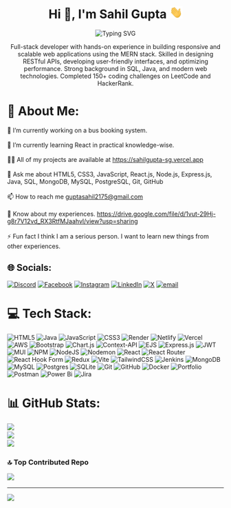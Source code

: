 <h1 align="center">
  Hi 👋, I'm Sahil Gupta  
  <img src="https://raw.githubusercontent.com/ABSphreak/ABSphreak/master/gifs/Hi.gif" width="30px"/>
</h1>

<p align="center">
  <img src="https://readme-typing-svg.herokuapp.com?font=Fira+Code&duration=3000&pause=800&color=3DDC84&center=true&vCenter=true&width=600&lines=Full-stack+Developer;MERN+Stack+Enthusiast;150%2B+Coding+Challenges+Solved;Always+Learning+New+Things" alt="Typing SVG" />
</p>

<p align="center">
  Full-stack developer with hands-on experience in building responsive and scalable web applications using the MERN stack. Skilled in designing RESTful APIs, developing user-friendly interfaces, and optimizing performance. Strong background in SQL, Java, and modern web technologies. Completed 150+ coding challenges on LeetCode and HackerRank.
</p>

# 💫 About Me:
🔭 I’m currently working on a bus booking system.<br><br>🌱 I’m currently learning React in practical knowledge-wise.<br><br>👨‍💻 All of my projects are available at https://sahilgupta-sg.vercel.app<br><br>💬 Ask me about HTML5, CSS3, JavaScript, React.js, Node.js, Express.js, Java, SQL, MongoDB, MySQL, PostgreSQL, Git, GitHub<br><br>📫 How to reach me guptasahil2175@gmail.com<br><br>📄 Know about my experiences. https://drive.google.com/file/d/1vut-29Hj-g8r7V12vd_RX3RtfMJaahvl/view?usp=sharing<br><br>⚡ Fun fact I think I am a serious person. I want to learn new things from other experiences.

## 🌐 Socials:
[![Discord](https://img.shields.io/badge/Discord-%237289DA.svg?logo=discord&logoColor=white)](https://discord.gg/sxm4xqMU) [![Facebook](https://img.shields.io/badge/Facebook-%231877F2.svg?logo=Facebook&logoColor=white)](https://facebook.com/sahilgupta.2175) [![Instagram](https://img.shields.io/badge/Instagram-%23E4405F.svg?logo=Instagram&logoColor=white)](https://instagram.com/sahilgupta.2175) [![LinkedIn](https://img.shields.io/badge/LinkedIn-%230077B5.svg?logo=linkedin&logoColor=white)](https://linkedin.com/in/sahilgupta2175) [![X](https://img.shields.io/badge/X-black.svg?logo=X&logoColor=white)](https://x.com/sahilgu82158785) [![email](https://img.shields.io/badge/Email-D14836?logo=gmail&logoColor=white)](mailto:guptasahil2175@gmail.com) 

# 💻 Tech Stack:
![HTML5](https://img.shields.io/badge/html5-%23E34F26.svg?style=for-the-badge&logo=html5&logoColor=white) ![Java](https://img.shields.io/badge/java-%23ED8B00.svg?style=for-the-badge&logo=openjdk&logoColor=white) ![JavaScript](https://img.shields.io/badge/javascript-%23323330.svg?style=for-the-badge&logo=javascript&logoColor=%23F7DF1E) ![CSS3](https://img.shields.io/badge/css3-%231572B6.svg?style=for-the-badge&logo=css3&logoColor=white) ![Render](https://img.shields.io/badge/Render-%46E3B7.svg?style=for-the-badge&logo=render&logoColor=white) ![Netlify](https://img.shields.io/badge/netlify-%23000000.svg?style=for-the-badge&logo=netlify&logoColor=#00C7B7) ![Vercel](https://img.shields.io/badge/vercel-%23000000.svg?style=for-the-badge&logo=vercel&logoColor=white) ![AWS](https://img.shields.io/badge/AWS-%23FF9900.svg?style=for-the-badge&logo=amazon-aws&logoColor=white) ![Bootstrap](https://img.shields.io/badge/bootstrap-%238511FA.svg?style=for-the-badge&logo=bootstrap&logoColor=white) ![Chart.js](https://img.shields.io/badge/chart.js-F5788D.svg?style=for-the-badge&logo=chart.js&logoColor=white) ![Context-API](https://img.shields.io/badge/Context--Api-000000?style=for-the-badge&logo=react) ![EJS](https://img.shields.io/badge/ejs-%23B4CA65.svg?style=for-the-badge&logo=ejs&logoColor=black) ![Express.js](https://img.shields.io/badge/express.js-%23404d59.svg?style=for-the-badge&logo=express&logoColor=%2361DAFB) ![JWT](https://img.shields.io/badge/JWT-black?style=for-the-badge&logo=JSON%20web%20tokens) ![MUI](https://img.shields.io/badge/MUI-%230081CB.svg?style=for-the-badge&logo=mui&logoColor=white) ![NPM](https://img.shields.io/badge/NPM-%23CB3837.svg?style=for-the-badge&logo=npm&logoColor=white) ![NodeJS](https://img.shields.io/badge/node.js-6DA55F?style=for-the-badge&logo=node.js&logoColor=white) ![Nodemon](https://img.shields.io/badge/NODEMON-%23323330.svg?style=for-the-badge&logo=nodemon&logoColor=%BBDEAD) ![React](https://img.shields.io/badge/react-%2320232a.svg?style=for-the-badge&logo=react&logoColor=%2361DAFB) ![React Router](https://img.shields.io/badge/React_Router-CA4245?style=for-the-badge&logo=react-router&logoColor=white) ![React Hook Form](https://img.shields.io/badge/React%20Hook%20Form-%23EC5990.svg?style=for-the-badge&logo=reacthookform&logoColor=white) ![Redux](https://img.shields.io/badge/redux-%23593d88.svg?style=for-the-badge&logo=redux&logoColor=white) ![Vite](https://img.shields.io/badge/vite-%23646CFF.svg?style=for-the-badge&logo=vite&logoColor=white) ![TailwindCSS](https://img.shields.io/badge/tailwindcss-%2338B2AC.svg?style=for-the-badge&logo=tailwind-css&logoColor=white) ![Jenkins](https://img.shields.io/badge/jenkins-%232C5263.svg?style=for-the-badge&logo=jenkins&logoColor=white) ![MongoDB](https://img.shields.io/badge/MongoDB-%234ea94b.svg?style=for-the-badge&logo=mongodb&logoColor=white) ![MySQL](https://img.shields.io/badge/mysql-4479A1.svg?style=for-the-badge&logo=mysql&logoColor=white) ![Postgres](https://img.shields.io/badge/postgres-%23316192.svg?style=for-the-badge&logo=postgresql&logoColor=white) ![SQLite](https://img.shields.io/badge/sqlite-%2307405e.svg?style=for-the-badge&logo=sqlite&logoColor=white) ![Git](https://img.shields.io/badge/git-%23F05033.svg?style=for-the-badge&logo=git&logoColor=white) ![GitHub](https://img.shields.io/badge/github-%23121011.svg?style=for-the-badge&logo=github&logoColor=white) ![Docker](https://img.shields.io/badge/docker-%230db7ed.svg?style=for-the-badge&logo=docker&logoColor=white) ![Portfolio](https://img.shields.io/badge/Portfolio-%23000000.svg?style=for-the-badge&logo=firefox&logoColor=#FF7139) ![Postman](https://img.shields.io/badge/Postman-FF6C37?style=for-the-badge&logo=postman&logoColor=white) ![Power Bi](https://img.shields.io/badge/power_bi-F2C811?style=for-the-badge&logo=powerbi&logoColor=black) ![Jira](https://img.shields.io/badge/jira-%230A0FFF.svg?style=for-the-badge&logo=jira&logoColor=white)

# 📊 GitHub Stats:
![](https://github-readme-stats.vercel.app/api?username=Sahilgupta2175&theme=blue-green&hide_border=false&include_all_commits=true&count_private=true)<br/>
![](https://nirzak-streak-stats.vercel.app/?user=Sahilgupta2175&theme=blue-green&hide_border=false)<br/>
![](https://github-readme-stats.vercel.app/api/top-langs/?username=Sahilgupta2175&theme=blue-green&hide_border=false&include_all_commits=true&count_private=true&layout=compact)

### 🔝 Top Contributed Repo
![](https://github-contributor-stats.vercel.app/api?username=Sahilgupta2175&limit=5&theme=blue-green&combine_all_yearly_contributions=true)

---
[![](https://visitcount.itsvg.in/api?id=Sahilgupta2175&icon=9&color=0)](https://visitcount.itsvg.in)

